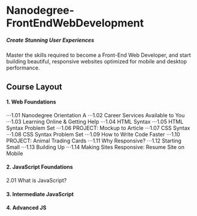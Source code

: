 # Nanodegree-FrontEndWebDevelopment
##### Create Stunning User Experiences
Master the skills required to become a Front-End Web Developer, and start building beautiful, responsive websites optimized for mobile and desktop performance.



## Course Layout

#### 1. Web Foundations

  ⋅⋅⋅1.01 Nanodegree Orientation A
  ⋅⋅⋅1.02 Career Services Available to You
  ⋅⋅⋅1.03 Learning Online & Getting Help
  ⋅⋅⋅1.04 HTML Syntax
  ⋅⋅⋅1.05 HTML Syntax Problem Set
  ⋅⋅⋅1.06 PROJECT: Mockup to Article
  ⋅⋅⋅1.07 CSS Syntax
  ⋅⋅⋅1.08 CSS Syntax Problem Set
  ⋅⋅⋅1.09 How to Write Code Faster
  ⋅⋅⋅1.10 PROJECT: Animal Trading Cards
  ⋅⋅⋅1.11 Why Responsive?
  ⋅⋅⋅1.12 Starting Small
  ⋅⋅⋅1.13 Building Up
  ⋅⋅⋅1.14 Making Sites Responsive: Resume Site on Mobile
  
  
#### 2. JavaScript Foundations
  2.01 What is JavaScript?
#### 3. Intermediate JavaScript
#### 4. Advanced JS
